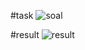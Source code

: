 #task
![soal](https://media.discordapp.net/attachments/859815613353295875/861591656964947968/pr.png?width=1103&height=620)

#result
![result](https://github.com/GenerasiGigih/tree/main/OOP%20Inheritance%20and%20Polymorphism/result.png?raw=true)
